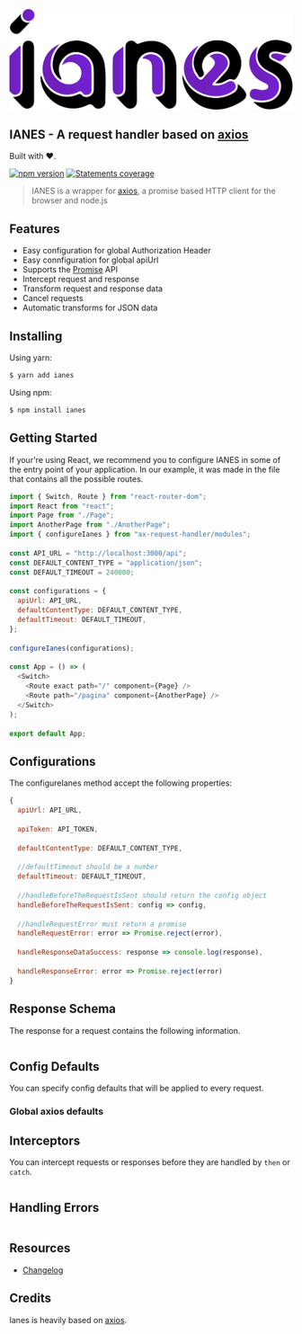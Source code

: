 ![React Loadable](./img/ianes.png)

## IANES - A request handler based on [axios](https://github.com/axios/axios "Axios")

Built with :heart:.

[![npm version](https://img.shields.io/badge/npm-v.0.0.0-yellow.svg)](https://www.npmjs.org/package/ianes)
[![Statements coverage](https://img.shields.io/badge/Statements%20Coverage-77.8%25-yellowgreen.svg)](https://coveralls.io/r/mzabriskie/axios)

> IANES is a wrapper for [axios](https://github.com/axios/axios "Axios"), a promise based HTTP client for the browser and node.js

## Features

- Easy configuration for global Authorization Header
- Easy connfiguration for global apiUrl
- Supports the [Promise](https://developer.mozilla.org/en-US/docs/Web/JavaScript/Reference/Global_Objects/Promise) API
- Intercept request and response
- Transform request and response data
- Cancel requests
- Automatic transforms for JSON data

## Installing

Using yarn:

```bash
$ yarn add ianes
```

Using npm:

```bash
$ npm install ianes
```


## Getting Started

If your're using React, we recommend you to configure IANES in some of the entry point of your application. In our example, it was made in the file that contains all the possible routes.

```js
import { Switch, Route } from "react-router-dom";
import React from "react";
import Page from "./Page";
import AnotherPage from "./AnotherPage";
import { configureIanes } from "ax-request-handler/modules";

const API_URL = "http://localhost:3000/api";
const DEFAULT_CONTENT_TYPE = "application/json";
const DEFAULT_TIMEOUT = 240000;

const configurations = {
  apiUrl: API_URL,
  defaultContentType: DEFAULT_CONTENT_TYPE,
  defaultTimeout: DEFAULT_TIMEOUT,
};

configureIanes(configurations);

const App = () => (
  <Switch>
    <Route exact path="/" component={Page} />
    <Route path="/pagina" component={AnotherPage} />
  </Switch>
);

export default App;

```

## Configurations

The configureIanes method accept the following properties:

```js
{
  apiUrl: API_URL,
  
  apiToken: API_TOKEN,
  
  defaultContentType: DEFAULT_CONTENT_TYPE,
  
  //defaultTimeout should be a number
  defaultTimeout: DEFAULT_TIMEOUT,
  
  //handleBeforeTheRequestIsSent should return the config object
  handleBeforeTheRequestIsSent: config => config,
  
  //handleRequestError must return a promise
  handleRequestError: error => Promise.reject(error),
  
  handleResponseDataSuccess: response => console.log(response),
  
  handleResponseError: error => Promise.reject(error)
}
```

## Response Schema

The response for a request contains the following information.

```js

```

## Config Defaults

You can specify config defaults that will be applied to every request.

### Global axios defaults


## Interceptors

You can intercept requests or responses before they are handled by `then` or `catch`.

```js


```

## Handling Errors

```js

```


## Resources

* [Changelog]()

## Credits

Ianes is heavily based on [axios](https://github.com/axios/axios).


